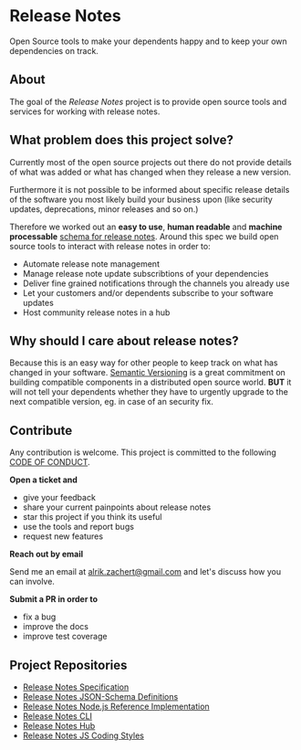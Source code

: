# Release Notes

Open Source tools to make your dependents happy and to keep your own dependencies on track.


## About

The goal of the _Release Notes_ project is to provide open source tools and services for working with release notes.


## What problem does this project solve?

Currently most of the open source projects out there do not provide
details of what was added or what has changed when they release a new version.

Furthermore it is not possible to be informed about specific release details of the software
you most likely build your business upon (like security updates, deprecations, minor releases and so on.)

Therefore we worked out an **easy to use**, **human readable** and **machine processable** [schema for release notes](https://github.com/release-notes/release-notes-schema).
Around this spec we build open source tools to interact with release notes in order to:

* Automate release note management
* Manage release note update subscribtions of your dependencies
* Deliver fine grained notifications through the channels you already use
* Let your customers and/or dependents subscribe to your software updates
* Host community release notes in a hub


## Why should I care about release notes?

Because this is an easy way for other people to keep track on what has
changed in your software. [Semantic Versioning](http://semver.org) is a great commitment on
building compatible components in a distributed open source world.
**BUT** it will not tell your dependents whether they have to urgently
upgrade to the next compatible version, eg. in case of an security fix.


## Contribute

Any contribution is welcome.
This project is committed to the following [CODE OF CONDUCT](CODE_OF_CONDUCT.md).

**Open a ticket and**

* give your feedback
* share your current painpoints about release notes
* star this project if you think its useful
* use the tools and report bugs
* request new features

**Reach out by email**

Send me an email at alrik.zachert@gmail.com and let's discuss how you can involve.

**Submit a PR in order to**

* fix a bug
* improve the docs
* improve test coverage


## Project Repositories

- [Release Notes Specification](https://github.com/release-notes/release-notes-spec)
- [Release Notes JSON-Schema Definitions](https://github.com/release-notes/release-notes-schema)
- [Release Notes Node.js Reference Implementation](https://github.com/release-notes/release-notes-node)
- [Release Notes CLI](https://github.com/release-notes/release-notes-cli)
- [Release Notes Hub](https://github.com/release-notes/release-notes-hub)
- [Release Notes JS Coding Styles](https://github.com/release-notes/eslint-config-release-notes)
